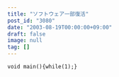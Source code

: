 ```yaml
---
title: "ソフトウェア一部復活"
post_id: "3080"
date: "2003-08-19T00:00:00+09:00"
draft: false
image: null
tag: []
---
```



`void main(){while(1);}`
